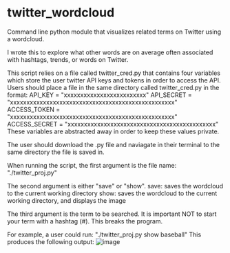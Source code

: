 # twitter_wordcloud
Command line python module that visualizes related terms on Twitter using a wordcloud.

I wrote this to explore what other words are on average often associated with hashtags, trends, or words on Twitter. 

This script relies on a file called twitter_cred.py that contains four variables which 
store the user twitter API keys and tokens in order to access the API. Users should place a file in the same 
directory called twitter_cred.py in the format:
    API_KEY = "xxxxxxxxxxxxxxxxxxxxxxxxx"
    API_SECRET = "xxxxxxxxxxxxxxxxxxxxxxxxxxxxxxxxxxxxxxxxxxxxxxxxxx"
    ACCESS_TOKEN = "xxxxxxxxxxxxxxxxxxxxxxxxxxxxxxxxxxxxxxxxxxxxxxxxxx"
    ACCESS_SECRET = "xxxxxxxxxxxxxxxxxxxxxxxxxxxxxxxxxxxxxxxxxxxxx"
These variables are abstracted away in order to keep these values private.

The user should download the .py file and naviagate in their terminal to the same directory the file is saved in.

When running the script, the first argument is the file name: "./twitter_proj.py"

The second argument is either "save" or "show". 
    save: saves the wordcloud to the current working directory
    show: saves the wordcloud to the current working directory, and displays the image
    
The third argument is the term to be searched. It is important NOT to start your term with a hashtag (\#). 
This breaks the program.

For example, a user could run: "./twitter_proj.py show baseball"
This produces the following output:
![image](https://user-images.githubusercontent.com/47374581/91736395-9619cf00-eb7b-11ea-8bc8-55c3f7258fe8.png)


